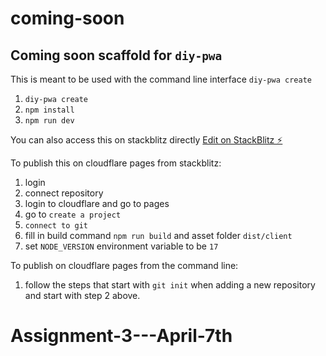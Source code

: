 # coming-soon

## Coming soon scaffold for `diy-pwa`

This is meant to be used with the command line interface `diy-pwa create`

1. `diy-pwa create`
2. `npm install`
3. `npm run dev`

You can also access this on stackblitz directly
[Edit on StackBlitz ⚡️](https://stackblitz.com/github/diy-pwa/coming-soon)

To publish this on cloudflare pages from stackblitz:

1. login
2. connect repository
3. login to cloudflare and go to pages
4. go to `create a project`
5. `connect to git`
6. fill in build command `npm run build` and asset folder `dist/client`
7. set `NODE_VERSION` environment variable to be `17`

To publish on cloudflare pages from the command line:

1. follow the steps that start with `git init` when adding a new repository and start with step 2 above.
# Assignment-3---April-7th
